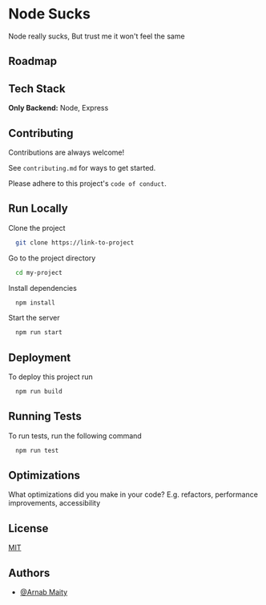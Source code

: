 # Node Sucks

Node really sucks, But trust me it won't feel the same 


## Roadmap



## Tech Stack

**Only Backend:** Node, Express


## Contributing

Contributions are always welcome!

See `contributing.md` for ways to get started.

Please adhere to this project's `code of conduct`.


## Run Locally

Clone the project

```bash
  git clone https://link-to-project
```

Go to the project directory

```bash
  cd my-project
```

Install dependencies

```bash
  npm install
```

Start the server

```bash
  npm run start
```


## Deployment

To deploy this project run

```bash
  npm run build
```


## Running Tests

To run tests, run the following command

```bash
  npm run test
```


## Optimizations

What optimizations did you make in your code? E.g. refactors, performance improvements, accessibility


## License

[MIT](https://choosealicense.com/licenses/mit/)


## Authors

- [@Arnab Maity](https://www.github.com/itisaby)
